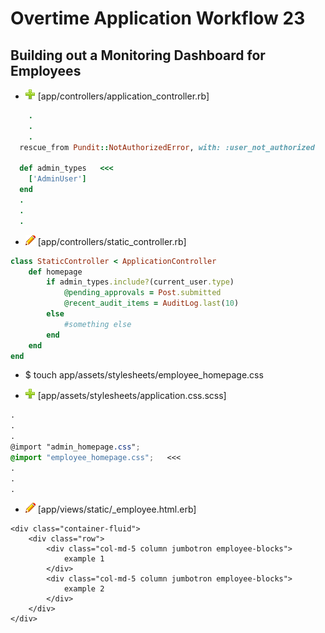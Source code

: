 # Overtime Application Workflow 23

## Building out a Monitoring Dashboard for Employees

- ![add](plus.png) [app/controllers/application_controller.rb]
```rb
	.
	.
	.
  rescue_from Pundit::NotAuthorizedError, with: :user_not_authorized

  def admin_types   <<<
  	['AdminUser']
  end
  .
  .
  .
```

- ![edit](edit.png) [app/controllers/static_controller.rb]
```rb
class StaticController < ApplicationController
	def homepage
		if admin_types.include?(current_user.type)
			@pending_approvals = Post.submitted
			@recent_audit_items = AuditLog.last(10)
		else
			#something else
		end
	end
end
```

- $ touch app/assets/stylesheets/employee_homepage.css

- ![add](plus.png) [app/assets/stylesheets/application.css.scss]
```scss
.
.
.
@import "admin_homepage.css";
@import "employee_homepage.css";   <<<
.
.
.
```


- ![edit](edit.png) [app/views/static/_employee.html.erb]
```erb
<div class="container-fluid">
	<div class="row">
		<div class="col-md-5 column jumbotron employee-blocks">
			example 1
		</div>
		<div class="col-md-5 column jumbotron employee-blocks">
			example 2
		</div>
	</div>
</div>
```

